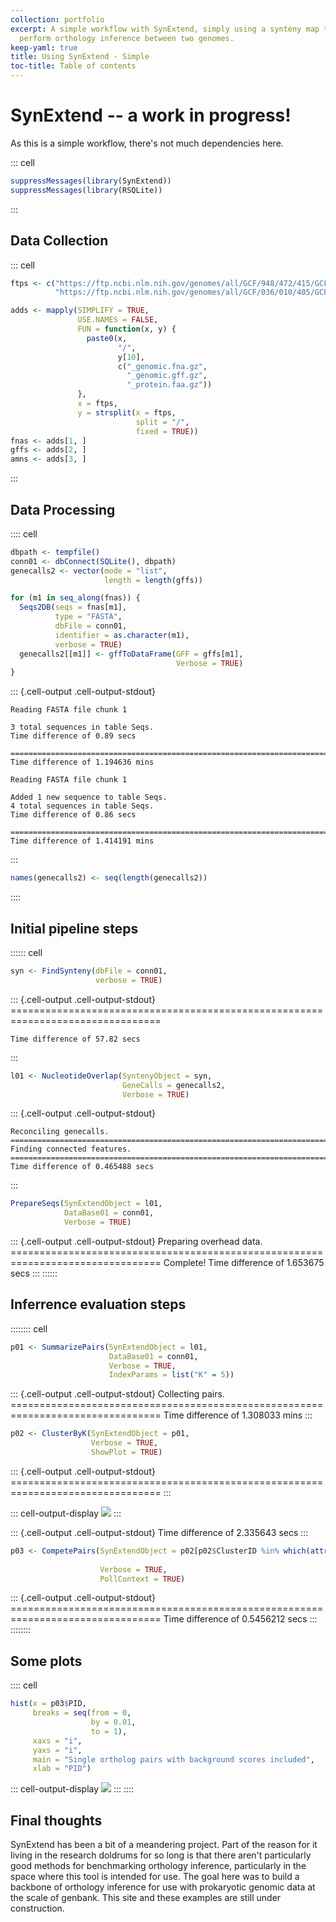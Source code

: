 ```yaml
---
collection: portfolio
excerpt: A simple workflow with SynExtend, simply using a synteny map to
  perform orthology inference between two genomes.
keep-yaml: true
title: Using SynExtend - Simple
toc-title: Table of contents
---
```


# SynExtend -- a work in progress!

As this is a simple workflow, there's not much dependencies here.

::: cell
``` {.r .cell-code}
suppressMessages(library(SynExtend))
suppressMessages(library(RSQLite))
```
:::

## Data Collection

::: cell
``` {.r .cell-code}
ftps <- c("https://ftp.ncbi.nlm.nih.gov/genomes/all/GCF/948/472/415/GCF_948472415.1_JK4103/",
          "https://ftp.ncbi.nlm.nih.gov/genomes/all/GCF/036/010/405/GCF_036010405.1_ASM3601040v1/")

adds <- mapply(SIMPLIFY = TRUE,
               USE.NAMES = FALSE,
               FUN = function(x, y) {
                 paste0(x,
                        "/",
                        y[10],
                        c("_genomic.fna.gz",
                          "_genomic.gff.gz",
                          "_protein.faa.gz"))
               },
               x = ftps,
               y = strsplit(x = ftps,
                            split = "/",
                            fixed = TRUE))
fnas <- adds[1, ]
gffs <- adds[2, ]
amns <- adds[3, ]
```
:::

## Data Processing

:::: cell
``` {.r .cell-code}
dbpath <- tempfile()
conn01 <- dbConnect(SQLite(), dbpath)
genecalls2 <- vector(mode = "list",
                     length = length(gffs))

for (m1 in seq_along(fnas)) {
  Seqs2DB(seqs = fnas[m1],
          type = "FASTA",
          dbFile = conn01,
          identifier = as.character(m1),
          verbose = TRUE)
  genecalls2[[m1]] <- gffToDataFrame(GFF = gffs[m1],
                                     Verbose = TRUE)
}
```

::: {.cell-output .cell-output-stdout}

    Reading FASTA file chunk 1

    3 total sequences in table Seqs.
    Time difference of 0.89 secs

    ================================================================================
    Time difference of 1.194636 mins

    Reading FASTA file chunk 1

    Added 1 new sequence to table Seqs.
    4 total sequences in table Seqs.
    Time difference of 0.86 secs

    ================================================================================
    Time difference of 1.414191 mins
:::

``` {.r .cell-code}
names(genecalls2) <- seq(length(genecalls2))
```
::::

## Initial pipeline steps

:::::: cell
``` {.r .cell-code}
syn <- FindSynteny(dbFile = conn01,
                   verbose = TRUE)
```

::: {.cell-output .cell-output-stdout}
    ================================================================================

    Time difference of 57.82 secs
:::

``` {.r .cell-code}
l01 <- NucleotideOverlap(SyntenyObject = syn,
                         GeneCalls = genecalls2,
                         Verbose = TRUE)
```

::: {.cell-output .cell-output-stdout}

    Reconciling genecalls.
    ================================================================================
    Finding connected features.
    ================================================================================
    Time difference of 0.465488 secs
:::

``` {.r .cell-code}
PrepareSeqs(SynExtendObject = l01,
            DataBase01 = conn01,
            Verbose = TRUE)
```

::: {.cell-output .cell-output-stdout}
    Preparing overhead data.
    ================================================================================
    Complete!
    Time difference of 1.653675 secs
:::
::::::

## Inferrence evaluation steps

:::::::: cell
``` {.r .cell-code}
p01 <- SummarizePairs(SynExtendObject = l01,
                      DataBase01 = conn01,
                      Verbose = TRUE,
                      IndexParams = list("K" = 5))
```

::: {.cell-output .cell-output-stdout}
    Collecting pairs.
    ================================================================================
    Time difference of 1.308033 mins
:::

``` {.r .cell-code}
p02 <- ClusterByK(SynExtendObject = p01,
                  Verbose = TRUE,
                  ShowPlot = TRUE)
```

::: {.cell-output .cell-output-stdout}
    ================================================================================
:::

::: cell-output-display
![](syn_simple_files/figure-markdown/pipeline2-1.png)
:::

::: {.cell-output .cell-output-stdout}
    Time difference of 2.335643 secs
:::

``` {.r .cell-code}
p03 <- CompetePairs(SynExtendObject = p02[p02$ClusterID %in% which(attr(x = p02,
                                                                        which = "Retain")), ],
                    Verbose = TRUE,
                    PollContext = TRUE)
```

::: {.cell-output .cell-output-stdout}
    ================================================================================
    Time difference of 0.5456212 secs
:::
::::::::

## Some plots

:::: cell
``` {.r .cell-code}
hist(x = p03$PID,
     breaks = seq(from = 0,
                  by = 0.01,
                  to = 1),
     xaxs = "i",
     yaxs = "i",
     main = "Single ortholog pairs with background scores included",
     xlab = "PID")
```

::: cell-output-display
![](syn_simple_files/figure-markdown/plots1-1.png)
:::
::::

## Final thoughts

SynExtend has been a bit of a meandering project. Part of the reason for
it living in the research doldrums for so long is that there aren't
particularly good methods for benchmarking orthology inference,
particularly in the space where this tool is intended for use. The goal
here was to build a backbone of orthology inference for use with
prokaryotic genomic data at the scale of genbank. This site and these
examples are still under construction.
